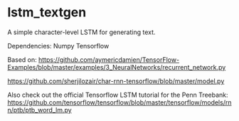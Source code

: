# lstm_textgen

A simple character-level LSTM for generating text. 

Dependencies:
Numpy 
Tensorflow 


Based on:
https://github.com/aymericdamien/TensorFlow-Examples/blob/master/examples/3_NeuralNetworks/recurrent_network.py

https://github.com/sherjilozair/char-rnn-tensorflow/blob/master/model.py

Also check out the official Tensorflow LSTM tutorial for the Penn Treebank:
https://github.com/tensorflow/tensorflow/blob/master/tensorflow/models/rnn/ptb/ptb_word_lm.py



